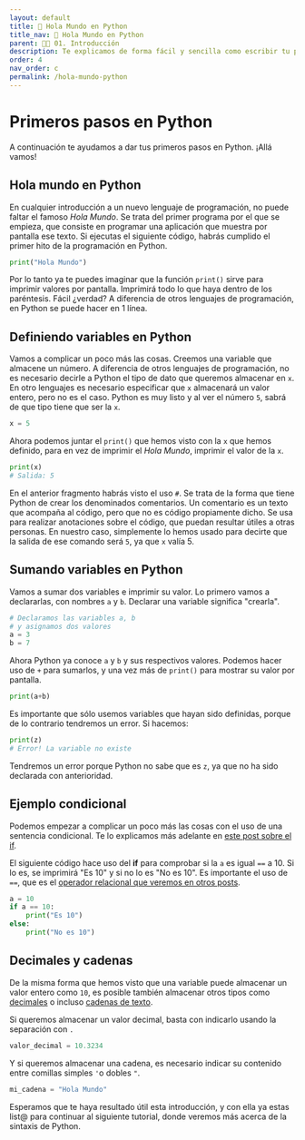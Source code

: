 ```yaml
---
layout: default
title: 📗 Hola Mundo en Python
title_nav: 📗 Hola Mundo en Python
parent: 🕺🏻 01. Introducción
description: Te explicamos de forma fácil y sencilla como escribir tu primer programa en Python, el famoso Hola Mundo. Para ello basta con usar la función print() y pasarle como argumento de entrada la cadena Hola Mundo entre comillas.
order: 4
nav_order: c
permalink: /hola-mundo-python
---
```


# Primeros pasos en Python

A continuación te ayudamos a dar tus primeros pasos en Python. ¡Allá vamos!

## Hola mundo en Python

En cualquier introducción a un nuevo lenguaje de programación, no puede faltar el famoso *Hola Mundo*. Se trata del primer programa por el que se empieza, que consiste en programar una aplicación que muestra por pantalla ese texto. Si ejecutas el siguiente código, habrás cumplido el primer hito de la programación en Python.

```python
print("Hola Mundo")
```

Por lo tanto ya te puedes imaginar que la función `print()` sirve para imprimir valores por pantalla. Imprimirá todo lo que haya dentro de los paréntesis. Fácil ¿verdad? A diferencia de otros lenguajes de programación, en Python se puede hacer en 1 línea.


## Definiendo variables en Python

Vamos a complicar un poco más las cosas. Creemos una variable que almacene un número. A diferencia de otros lenguajes de programación, no es necesario decirle a Python el tipo de dato que queremos almacenar en `x`. En otro lenguajes es necesario especificar que `x` almacenará un valor entero, pero no es el caso. Python es muy listo y al ver el número `5`, sabrá de que tipo tiene que ser la `x`.

```python
x = 5
```

Ahora podemos juntar el `print()` que hemos visto con la `x` que hemos definido, para en vez de imprimir el *Hola Mundo*, imprimir el valor de la `x`.

```python
print(x)
# Salida: 5
```

En el anterior fragmento habrás visto el uso `#`. Se trata de la forma que tiene Python de crear los denominados comentarios. Un comentario es un texto que acompaña al código, pero que no es código propiamente dicho. Se usa para realizar anotaciones sobre el código, que puedan resultar útiles a otras personas. En nuestro caso, simplemente lo hemos usado para decirte que la salida de ese comando será `5`, ya que `x` valía 5.


## Sumando variables en Python

Vamos a sumar dos variables e imprimir su valor. Lo primero vamos a declararlas, con nombres `a` y `b`. Declarar una variable significa "crearla".

```python
# Declaramos las variables a, b
# y asignamos dos valores
a = 3
b = 7
```

Ahora Python ya conoce `a` y `b` y sus respectivos valores. Podemos hacer uso de `+` para sumarlos, y una vez más de `print()` para mostrar su valor por pantalla.

```python
print(a+b)
```

Es importante que sólo usemos variables que hayan sido definidas, porque de lo contrario tendremos un error. Si hacemos:

```python
print(z)
# Error! La variable no existe
```
Tendremos un error porque Python no sabe que es `z`, ya que no ha sido declarada con anterioridad.


## Ejemplo condicional

Podemos empezar a complicar un poco más las cosas con el uso de una sentencia condicional. Te lo explicamos más adelante en [este post sobre el if](/if-python/ "este post sobre el if").

El siguiente código hace uso del **if** para comprobar si la `a` es igual `==` a 10. Si lo es, se imprimirá "Es 10" y si no lo es "No es 10". Es importante el uso de `==`, que es el [operador relacional que veremos en otros posts](/operadores-relacionales/ "operador relacional que veremos en otros posts").

```python
a = 10
if a == 10:
    print("Es 10")
else:
    print("No es 10")
```

## Decimales y cadenas

De la misma forma que hemos visto que una variable puede almacenar un valor entero como `10`, es posible también almacenar otros tipos como [decimales](/tipos-numericos-float/ "decimales") o incluso [cadenas de texto](/cadenas-python/ "cadenas de texto").

Si queremos almacenar un valor decimal, basta con indicarlo usando la separación con `.`

```python
valor_decimal = 10.3234
```

Y si queremos almacenar una cadena, es necesario indicar su contenido entre comillas simples `'`o dobles `"`.

```python
mi_cadena = "Hola Mundo"
```

Esperamos que te haya resultado útil esta introducción, y con ella ya estas list@ para continuar al siguiente tutorial, donde veremos más acerca de la sintaxis de Python.